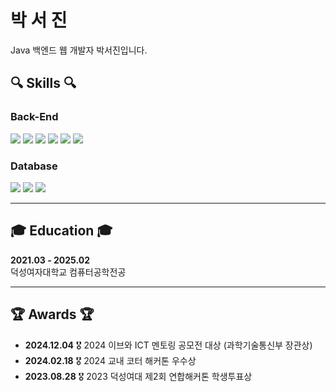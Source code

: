 <div>
    <h1>박 서 진</h1>
    <p>Java 백엔드 웹 개발자 박서진입니다.</p>
    <h2>🔍 Skills 🔍</h2>
    <h3>Back-End</h3>
    <p>
        <img src="https://img.shields.io/badge/Java-ED8B00?style=for-the-badge&logo=openjdk&logoColor=white">
        <img src="https://img.shields.io/badge/Spring-6DB33F?style=for-the-badge&logo=spring&logoColor=white">
        <img src="https://img.shields.io/badge/Python-3776AB?style=for-the-badge&logo=python&logoColor=white">
        <img src="https://img.shields.io/badge/django-092E20?style=for-the-badge&logo=django&logoColor=white">
        <img src="https://img.shields.io/badge/JavaScript-F7DF1E?style=for-the-badge&logo=JavaScript&logoColor=white">
        <img src="https://img.shields.io/badge/Node.js-43853D?style=for-the-badge&logo=node.js&logoColor=white">
    </p>
    <h3>Database</h3>
    <p>
        <img src="https://img.shields.io/badge/MySQL-00000F?style=for-the-badge&logo=mysql&logoColor=white">
        <img src="https://img.shields.io/badge/MariaDB-003545?style=for-the-badge&logo=mariaDB&logoColor=white"> 
        <img src="https://img.shields.io/badge/MongoDB-47A248?style=for-the-badge&logo=MongoDB&logoColor=white">
    </p>
    <hr>
    <h2>🎓 Education 🎓</h2>
    <p>
        <strong>2021.03 - 2025.02</strong><br>
        덕성여자대학교 컴퓨터공학전공
    </p>
    <hr>
    <h2>🏆 Awards 🏆</h2>
    <ul>
        <li><strong>2024.12.04</strong> 🎖️ 2024 이브와 ICT 멘토링 공모전 대상 (과학기술통신부 장관상)</li>
        <li><strong>2024.02.18</strong> 🎖️ 2024 교내 코터 해커톤 우수상</li>
        <li><strong>2023.08.28</strong> 🎖️ 2023 덕성여대 제2회 연합해커톤 학생투표상</li>
    </ul>
</div>


